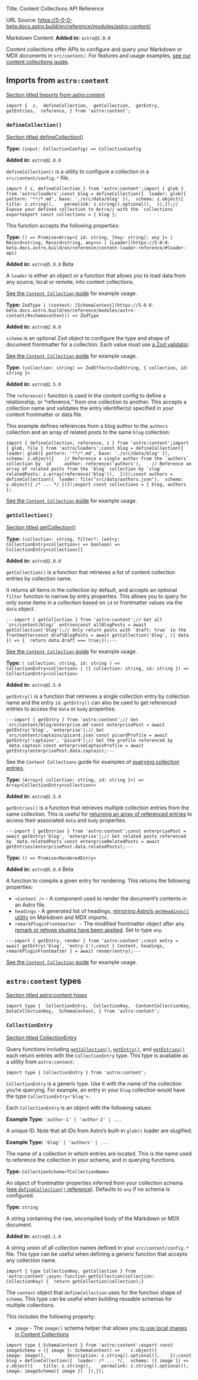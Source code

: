 Title: Content Collections API Reference

URL Source: https://5-0-0-beta.docs.astro.build/en/reference/modules/astro-content/

Markdown Content:
**Added in:** `astro@2.0.0`

Content collections offer APIs to configure and query your Markdown or MDX documents in `src/content/`. For features and usage examples, [see our content collections guide](https://5-0-0-beta.docs.astro.build/en/guides/content-collections/).

Imports from `astro:content`
----------------------------

[Section titled Imports from astro:content](https://5-0-0-beta.docs.astro.build/en/reference/modules/astro-content/#imports-from-astrocontent)

```
import {  z,  defineCollection,  getCollection,  getEntry,  getEntries,  reference, } from 'astro:content';
```

### `defineCollection()`

[Section titled defineCollection()](https://5-0-0-beta.docs.astro.build/en/reference/modules/astro-content/#definecollection)

**Type:** `(input: CollectionConfig) => CollectionConfig`

**Added in:** `astro@2.0.0`

`defineCollection()` is a utility to configure a collection in a `src/content/config.*` file.

```
import { z, defineCollection } from 'astro:content';import { glob } from 'astro/loaders';const blog = defineCollection({  loader: glob({ pattern: '**/*.md', base: './src/data/blog' }),  schema: z.object({    title: z.string(),    permalink: z.string().optional(),  }),});// Expose your defined collection to Astro// with the `collections` exportexport const collections = { blog };
```

This function accepts the following properties:

**Type:** `() => Promise<Array<{ id: string, [key: string]: any }> | Record<string, Record<string, any>>> | [Loader](https://5-0-0-beta.docs.astro.build/en/reference/content-loader-reference/#loader-api)`

**Added in:** `astro@5.0.0` Beta

A `loader` is either an object or a function that allows you to load data from any source, local or remote, into content collections.

[See the `Content Collection` guide](https://5-0-0-beta.docs.astro.build/en/guides/content-collections/#defining-the-collection-loader) for example usage.

**Type:** `ZodType | (context: [SchemaContext](https://5-0-0-beta.docs.astro.build/en/reference/modules/astro-content/#schemacontext)) => ZodType`

**Added in:** `astro@2.0.0`

`schema` is an optional Zod object to configure the type and shape of document frontmatter for a collection. Each value must use [a Zod validator](https://github.com/colinhacks/zod).

[See the `Content Collection` guide](https://5-0-0-beta.docs.astro.build/en/guides/content-collections/#defining-the-collection-schema) for example usage.

**Type:** `(collection: string) => ZodEffects<ZodString, { collection, id: string }>`

**Added in:** `astro@2.5.0`

The `reference()` function is used in the content config to define a relationship, or “reference,” from one collection to another. This accepts a collection name and validates the entry identifier(s) specified in your content frontmatter or data file.

This example defines references from a blog author to the `authors` collection and an array of related posts to the same `blog` collection:

```
import { defineCollection, reference, z } from 'astro:content';import { glob, file } from 'astro/loaders';const blog = defineCollection({  loader: glob({ pattern: '**/*.md', base: './src/data/blog' }),  schema: z.object({    // Reference a single author from the `authors` collection by `id`    author: reference('authors'),    // Reference an array of related posts from the `blog` collection by `slug`    relatedPosts: z.array(reference('blog')),  })});const authors = defineCollection({  loader: file("src/data/authors.json"),  schema: z.object({ /* ... */ })});export const collections = { blog, authors };
```

[See the `Content Collection` guide](https://5-0-0-beta.docs.astro.build/en/guides/content-collections/#defining-collection-references) for example usage.

### `getCollection()`

[Section titled getCollection()](https://5-0-0-beta.docs.astro.build/en/reference/modules/astro-content/#getcollection)

**Type:** `(collection: string, filter?: (entry: CollectionEntry<collection>) => boolean) => CollectionEntry<collection>[]`

**Added in:** `astro@2.0.0`

`getCollection()` is a function that retrieves a list of content collection entries by collection name.

It returns all items in the collection by default, and accepts an optional `filter` function to narrow by entry properties. This allows you to query for only some items in a collection based on `id` or frontmatter values via the `data` object.

```
---import { getCollection } from 'astro:content';// Get all `src/content/blog/` entriesconst allBlogPosts = await getCollection('blog');// Only return posts with `draft: true` in the frontmatterconst draftBlogPosts = await getCollection('blog', ({ data }) => {  return data.draft === true;});---
```

[See the `Content Collection` guide](https://5-0-0-beta.docs.astro.build/en/guides/content-collections/#querying-collections) for example usage.

**Type:** `( collection: string, id: string ) => CollectionEntry<collection> | ({ collection: string, id: string }) => CollectionEntry<collection>`

**Added in:** `astro@2.5.0`

`getEntry()` is a function that retrieves a single collection entry by collection name and the entry `id`. `getEntry()` can also be used to get referenced entries to access the `data` or `body` properties:

```
---import { getEntry } from 'astro:content';// Get `src/content/blog/enterprise.md`const enterprisePost = await getEntry('blog', 'enterprise');// Get `src/content/captains/picard.json`const picardProfile = await getEntry('captains', 'picard');// Get the profile referenced by `data.captain`const enterpriseCaptainProfile = await getEntry(enterprisePost.data.captain);---
```

See the `Content Collections` guide for examples of [querying collection entries](https://5-0-0-beta.docs.astro.build/en/guides/content-collections/#querying-collections).

**Type:** `(Array<{ collection: string, id: string }>) => Array<CollectionEntry<collection>>`

**Added in:** `astro@2.5.0`

`getEntries()` is a function that retrieves multiple collection entries from the same collection. This is useful for [returning an array of referenced entries](https://5-0-0-beta.docs.astro.build/en/guides/content-collections/#defining-collection-references) to access their associated `data` and `body` properties.

```
---import { getEntries } from 'astro:content';const enterprisePost = await getEntry('blog', 'enterprise');// Get related posts referenced by `data.relatedPosts`const enterpriseRelatedPosts = await getEntries(enterprisePost.data.relatedPosts);---
```

**Type:** `() => Promise<RenderedEntry>`

**Added in:** `astro@5.0.0` Beta

A function to compile a given entry for rendering. This returns the following properties:

*   `<Content />` - A component used to render the document’s contents in an Astro file.
*   `headings` - A generated list of headings, [mirroring Astro’s `getHeadings()` utility](https://5-0-0-beta.docs.astro.build/en/guides/markdown-content/#available-properties) on Markdown and MDX imports.
*   `remarkPluginFrontmatter ` - The modified frontmatter object after any [remark or rehype plugins have been applied](https://5-0-0-beta.docs.astro.build/en/guides/markdown-content/#modifying-frontmatter-programmatically). Set to type `any`.

```
---import { getEntry, render } from 'astro:content';const entry = await getEntry('blog', 'entry-1');const { Content, headings, remarkPluginFrontmatter } = await render(entry);---
```

[See the `Content Collection` guide](https://5-0-0-beta.docs.astro.build/en/guides/content-collections/#rendering-body-content) for example usage.

`astro:content` types
---------------------

[Section titled astro:content types](https://5-0-0-beta.docs.astro.build/en/reference/modules/astro-content/#astrocontent-types)

```
import type {  CollectionEntry,  CollectionKey,  ContentCollectionKey,  DataCollectionKey,  SchemaContext, } from 'astro:content';
```

### `CollectionEntry`

[Section titled CollectionEntry](https://5-0-0-beta.docs.astro.build/en/reference/modules/astro-content/#collectionentry)

Query functions including [`getCollection()`](https://5-0-0-beta.docs.astro.build/en/reference/modules/astro-content/#getcollection), [`getEntry()`](https://5-0-0-beta.docs.astro.build/en/reference/modules/astro-content/#getentry), and [`getEntries()`](https://5-0-0-beta.docs.astro.build/en/reference/modules/astro-content/#getentries) each return entries with the `CollectionEntry` type. This type is available as a utility from `astro:content`:

```
import type { CollectionEntry } from 'astro:content';
```

`CollectionEntry` is a generic type. Use it with the name of the collection you’re querying. For example, an entry in your `blog` collection would have the type `CollectionEntry<'blog'>`.

Each `CollectionEntry` is an object with the following values:

**Example Type:** `'author-1' | 'author-2' | ...`

A unique ID. Note that all IDs from Astro’s built-in `glob()` loader are slugified.

**Example Type:** `'blog' | 'authors' | ...`

The name of a collection in which entries are located. This is the name used to reference the collection in your schema, and in querying functions.

**Type:** `CollectionSchema<TCollectionName>`

An object of frontmatter properties inferred from your collection schema ([see `defineCollection()` reference](https://5-0-0-beta.docs.astro.build/en/reference/modules/astro-content/#definecollection)). Defaults to `any` if no schema is configured.

**Type:** `string`

A string containing the raw, uncompiled body of the Markdown or MDX document.

**Added in:** `astro@3.1.0`

A string union of all collection names defined in your `src/content/config.*` file. This type can be useful when defining a generic function that accepts any collection name.

```
import { type CollectionKey, getCollection } from 'astro:content';async function getCollection(collection: CollectionKey) {  return getCollection(collection);}
```

The `context` object that `defineCollection` uses for the function shape of `schema`. This type can be useful when building reusable schemas for multiple collections.

This includes the following property:

*   `image` - The `image()` schema helper that allows you [to use local images in Content Collections](https://5-0-0-beta.docs.astro.build/en/guides/images/#images-in-content-collections)

```
import type { SchemaContext } from 'astro:content';export const imageSchema = ({ image }: SchemaContext) =>    z.object({        image: image(),        description: z.string().optional(),    });const blog = defineCollection({  loader: /* ... */,  schema: ({ image }) => z.object({    title: z.string(),    permalink: z.string().optional(),    image: imageSchema({ image })  }),});
```
